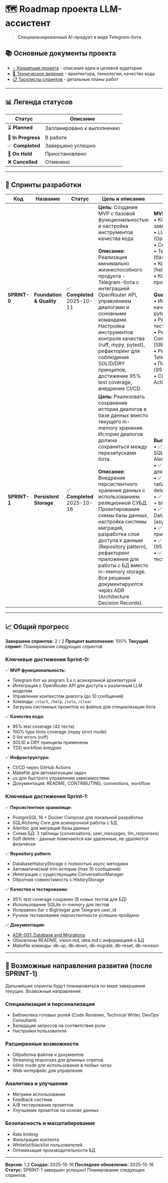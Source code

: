 # 🗺️ Roadmap проекта LLM-ассистент

> **Специализированный AI-продукт в виде Telegram-бота**

## 📚 Основные документы проекта

- [💡 Концепция проекта](idea.md) - описание идеи и целевой аудитории
- [🎯 Техническое видение](vision.md) - архитектура, технологии, качество кода
- [📋 Тасклисты спринтов](tasklists/) - детальные планы работ

---

## 📊 Легенда статусов

| Статус | Описание |
|--------|----------|
| ⏳ **Planned** | Запланировано к выполнению |
| 🔄 **In Progress** | В работе |
| ✅ **Completed** | Завершено успешно |
| 🔴 **On Hold** | Приостановлено |
| ❌ **Cancelled** | Отменено |

---

## 🚀 Спринты разработки

| Код | Название | Статус | Цель и описание | Состав работ | Тасклисты |
|-----|----------|--------|-----------------|--------------|-----------|
| **SPRINT-0** | **Foundation & Quality** | ✅ **Completed**<br>2025-10-11 | **Цель:** Создание MVP с базовой функциональностью и настройка инструментов качества кода<br><br>**Описание:** Реализация минимально жизнеспособного продукта - Telegram-бота с интеграцией OpenRouter API, управлением диалогами и основными командами. Настройка инструментов контроля качества (ruff, mypy, pytest), рефакторинг для соблюдения SOLID/DRY принципов, достижение 95% test coverage, внедрение CI/CD. | **MVP Development:**<br>• Конфигурация и зависимости<br>• LLM Client (OpenRouter)<br>• Conversation Manager<br>• Telegram Bot (базовая версия)<br>• Команды: /start, /help, /clear<br>• Команда /role и промпты<br><br>**Quality & Tech Debt:**<br>• Инструменты качества (ruff, mypy, pytest)<br>• Рефакторинг Config + тесты<br>• Рефакторинг ConversationManager (SRP)<br>• Рефакторинг TelegramBot (DRY)<br>• Покрытие тестами (95%)<br>• CI/CD (GitHub Actions) | • [MVP Development](tasklists/tasklist-mvp-sprint-0.md)<br>• [Quality & Tech Debt](tasklists/tasklist-quality-sprint-0.md) |
| **SPRINT-1** | **Persistent Storage** | ✅ **Completed**<br>2025-10-16 | **Цель:** Реализовать сохранение истории диалогов в базе данных вместо текущего in-memory хранения. История диалогов должна сохраняться между перезапусками бота.<br><br>**Описание:** Внедрение персистентного хранения данных с использованием реляционной СУБД. Проектирование схемы базы данных, настройка системы миграций, разработка слоя доступа к данным (Repository pattern), рефакторинг приложения для работы с БД вместо in-memory storage. Все решения документируются через ADR (Architecture Decision Records). | **Выполнено:**<br>• ✅ PostgreSQL + SQLAlchemy Core + Alembic ([ADR-001](adr/001-database-and-migrations.md))<br>• ✅ Docker Compose для локальной БД<br>• ✅ Схема БД: 3 таблицы, индексы, soft delete<br>• ✅ 2 миграции (initial + bigint fix)<br>• ✅ DatabaseHistoryStorage (async Repository)<br>• ✅ Интеграция в приложение<br>• ✅ Тесты обновлены (95% coverage)<br>• ✅ Ручное тестирование успешно | [📋 План спринта](tasklists/tasklist-sprint-1.md)<br>[📄 ADR-001](adr/001-database-and-migrations.md) |

---

## 📈 Общий прогресс

**Завершено спринтов:** 2 / 2
**Процент выполнения:** 100%
**Текущий спринт:** Планирование следующих спринтов

### Ключевые достижения Sprint-0:

✅ **MVP функциональность:**
- Telegram бот на aiogram 3.x с асинхронной архитектурой
- Интеграция с OpenRouter API для доступа к различным LLM моделям
- Управление контекстом диалога (до 10 сообщений)
- Команды: `/start`, `/help`, `/role`, `/clear`
- Загрузка системных промптов из файлов для специализации бота

✅ **Качество кода:**
- 95% test coverage (42 теста)
- 100% type hints coverage (mypy strict mode)
- 0 lint errors (ruff)
- SOLID и DRY принципы применены
- TDD workflow внедрен

✅ **Инфраструктура:**
- CI/CD через GitHub Actions
- Makefile для автоматизации задач
- uv для быстрого управления зависимостями
- Документация: README, CONTRIBUTING, conventions, workflow

### Ключевые достижения Sprint-1:

✅ **Персистентное хранилище:**
- PostgreSQL 16 + Docker Compose для локальной разработки
- SQLAlchemy Core для асинхронной работы с БД
- Alembic для миграций базы данных
- Схема БД: 3 таблицы (conversations, user_messages, llm_responses)
- Soft delete - данные помечаются как удаленные, не удаляются физически

✅ **Repository pattern:**
- DatabaseHistoryStorage с полностью async методами
- Автоматический trim истории (max 10 сообщений)
- Интеграция с существующим ConversationManager
- Обратная совместимость с HistoryStorage

✅ **Качество и тестирование:**
- 95% test coverage сохранен (8 новых тестов для БД)
- Использование SQLite in-memory для тестов
- Исправлен баг с BigInteger для Telegram user_id
- Ручное тестирование персистентности успешно пройдено

✅ **Документация:**
- [ADR-001: Database and Migrations](adr/001-database-and-migrations.md)
- Обновлены README, vision.md, idea.md с информацией о БД
- Makefile команды: db-up, db-down, db-migrate, db-reset, db-revision

---

## 🔮 Возможные направления развития (после SPRINT-1)

Дальнейшие спринты будут планироваться по мере завершения текущих. Возможные направления:

### Специализация и персонализация
- Библиотека готовых ролей (Code Reviewer, Technical Writer, DevOps Consultant)
- Валидация запросов на соответствие роли
- Настройки пользователя

### Расширенные возможности
- Обработка файлов и документов
- Streaming responses для длинных ответов
- Inline mode для использования в любых чатах
- Web-интерфейс для управления

### Аналитика и улучшения
- Метрики использования
- Feedback система
- A/B тестирование промптов
- Улучшение промптов на основе данных

### Безопасность и масштабирование
- Rate limiting
- Фильтрация контента
- Whitelist/blacklist пользователей
- Оптимизация производительности БД

---

**Версия:** 1.2
**Создан:** 2025-10-16
**Последнее обновление:** 2025-10-16
**Статус:** SPRINT-1 завершен успешно! Планирование следующих спринтов.
